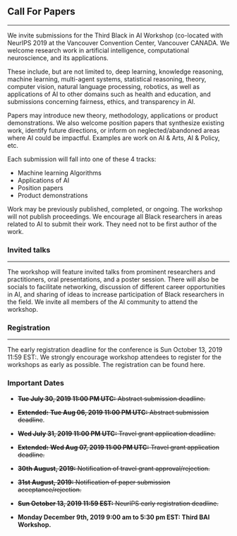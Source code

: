 ## Call For Papers
---
We invite submissions for the Third Black in AI Workshop (co-located with NeurIPS 2019 at the Vancouver Convention Center, Vancouver CANADA. We welcome research work in artificial intelligence, computational neuroscience, and its applications.

These include, but are not limited to, deep learning, knowledge reasoning, machine learning, multi-agent systems, statistical reasoning, theory, computer vision, natural language processing, robotics, as well as applications of AI to other domains such as health and education, and submissions concerning fairness, ethics, and transparency in AI.

Papers may introduce new theory, methodology, applications or product demonstrations. We also welcome position papers that synthesize existing work, identify future directions, or inform on neglected/abandoned areas where AI could be impactful. Examples are work on AI & Arts, AI & Policy, etc.

Each submission will fall into one of these 4 tracks:

- Machine learning Algorithms
- Applications of AI
- Position papers
- Product demonstrations

Work may be previously published, completed, or ongoing. The workshop will not publish proceedings. We encourage all Black researchers in areas related to AI to submit their work. They need not to be first author of the work.

### Invited talks
---
The workshop will feature invited talks from prominent researchers and practitioners, oral presentations, and a poster session. There will also be socials to facilitate networking, discussion of different career opportunities in AI, and sharing of ideas to increase participation of Black researchers in the field. We invite all members of the AI community to attend the workshop.

### Registration
--- 
The early registration deadline for the conference is Sun October 13, 2019 11:59 EST:. We strongly encourage workshop attendees to register for the workshops as early as possible. The registration can be found here.

### Important Dates
- ~~__Tue July 30, 2019 11:00 PM UTC:__ Abstract submission deadline.~~

- ~~__Extended:__ __Tue Aug 06, 2019 11:00 PM UTC:__ Abstract submission deadline~~.

- ~~__Wed July 31, 2019 11:00 PM UTC:__ Travel grant application deadline.~~

- ~~__Extended:__ __Wed Aug 07, 2019 11:00 PM UTC:__ Travel grant application deadline.~~
- ~~__30th August, 2019:__ Notification of travel grant approval/rejection.~~

- ~~__31st August, 2019:__ Notification of paper submission acceptance/rejection.~~

- ~~__Sun October 13, 2019 11:59 EST:__ NeurIPS early registration deadline.~~

- __Monday December 9th, 2019 9:00 am to 5:30 pm EST: Third BAI Workshop.__